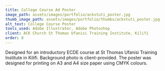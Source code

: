 ```yaml
---
title: College Course Ad Poster
image_path: assets/images/portfolio/ackstuti_poster.jpg
thumb_image_path: assets/images/portfolio/thumbs/ackstuti_poster.jpg
alt_text: College Course Poster
tools_used: Adobe Illustrator, Adobe Photoshop
client: ACK Church St Thomas Ufanisi Training Institute, Kilifi
order: 8
---
```

Designed for an introductory ECDE course at St Thomas Ufanisi Training Institute in Kilifi. Background photo is client-provided. The poster was designed for printing on A3 and A4 size paper using CMYK colours.
